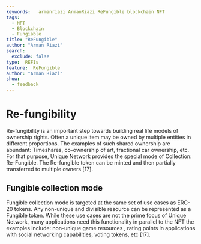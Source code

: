 ```yaml
---
keywords:   armanriazi ArmanRiazi ReFungible blockchain NFT
tags:
  - NFT
  - Blockchain
  - Fungiable
title: "ReFungible"
author: "Arman Riazi"
search:
  exclude: false
type:  REFIs
feature:  ReFungible
author: "Arman Riazi"
show:
  - feedback
---
```


# Re-fungibility

Re-fungibility is an important step towards building real life models of ownership rights. Often a unique item may be owned by multiple entities in different proportions. The examples of such shared ownership are abundant: Timeshares, co-ownership of art, fractional car ownership, etc. For that purpose, Unique Network provides the special mode of Collection: Re-Fungible. The Re-fungible token can be minted and then partially transferred to multiple owners [17].

## Fungible collection mode
Fungible collection mode is targeted at the same set of use cases as ERC-20 tokens. Any non-unique and divisible resource can be represented as a Fungible token. While these use cases are not the prime focus of Unique Network, many applications need this functionality in parallel to the NFT the examples include: non-unique game resources  , rating points in applications with social networking capabilities, voting tokens, etc [17].



